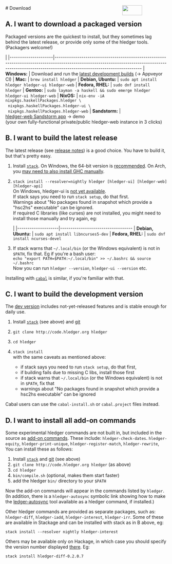 <div style="float:right; text-align:right; white-space:nowrap; ">
<a style="margin-left:3px;" href="https://flattr.com/submit/auto?user_id=simonmichael&amp;url=http%3A%2F%2Fhledger.org" target="_blank"><img src="//api.flattr.com/button/flattr-badge-large.png" alt="" title="Flattr this" border="0"></a> 
<a href="https://www.paypal.com/cgi-bin/webscr?cmd=_s-xclick&amp;hosted_button_id=5J33NLXYXCYAY"><img width=62 height=31 border=0 src="https://www.paypal.com/en_US/i/btn/x-click-but04.gif" alt=""></a> 
<div style="display:inline-block; position:relative; top:5px; width:62px; height:31px;">
<script data-gratipay-username="simonmichael" data-gratipay-widget="button" src="//grtp.co/v1.js"></script> 
</div>
<a href="https://www.bountysource.com/trackers/536505-simonmichael-hledger"><img border=0 src="https://www.bountysource.com/badge/tracker?tracker_id=536505" alt=""></a> &nbsp;
</div>
# Download
<a name="a"></a>

## A. I want to download a packaged version

<style>
tr { vertical-align:top; }
td { padding-bottom:.5em; padding-right:1em; }
td:first-of-type { 
  /* white-space:nowrap; */
  /* width:1%; */
}
a { white-space:nowrap; }
</style>

Packaged versions are the quickest to install, but they sometimes lag behind the
latest release, or provide only some of the hledger tools. (Packagers welcome!)

|
|---------------------|------------------------------------------------------------------------------------------------------------------------------------------------------------------------------------------------------
| **Windows:**        | Download and run the [latest development builds](developer-guide.html) (-> Appveyor CI)
| **Mac:**            | `brew install hledger`
| **Debian,&nbsp;Ubuntu:** | `sudo apt install hledger hledger-ui hledger-web`
| **Fedora,&nbsp;RHEL:**   | `sudo dnf install hledger`
| **Gentoo:**         | `sudo layman -a haskell && sudo emerge hledger hledger-ui hledger-web`
| **NixOS:**          | `nix-env -iA nixpkgs.haskellPackages.hledger \`<br>&nbsp;&nbsp;`nixpkgs.haskellPackages.hledger-ui \`<br>&nbsp;&nbsp;`nixpkgs.haskellPackages.hledger-web`
| **Sandstorm:**      | [hledger-web Sandstorm app](https://apps.sandstorm.io/app/8x12h6p0x0nrzk73hfq6zh2jxtgyzzcty7qsatkg7jfg2mzw5n90) -> demo<br>(your own fully-functional private/public hledger-web instance in 3 clicks)


<a name="b"></a>

## B. I want to build the latest release

The latest release (see [release notes](release-notes.html)) is a good choice.
You have to build it, but that's pretty easy. 

1. Install [`stack`](http://haskell-lang.org/get-started).
   On Windows, the 64-bit version is [recommended](https://github.com/simonmichael/hledger/issues/275#issuecomment-123834252).
   On Arch, you [may need to also install GHC manually](https://github.com/simonmichael/hledger/issues/434).

2. `stack install --resolver=nightly hledger [hledger-ui] [hledger-web] [hledger-api]`\
   On Windows, hledger-ui is [not yet available](https://github.com/coreyoconnor/vty/pull/1).\
   If stack says you need to run `stack setup`, do that first.\
   Warnings about "No packages found in snapshot which provide a "hsc2hs" executable" can be ignored.\
   If required C libraries (like curses) are not installed, you might need to install those manually and try again, eg:

    |
    |--------------------|-----------------------------------
    | **Debian, Ubuntu:** | `sudo apt install libncurses5-dev` 
    | **Fedora, RHEL:**   | `sudo dnf install ncurses-devel`

3. If stack warns that `~/.local/bin` (or the Windows equivalent) is not in `$PATH`, fix that.
   Eg if you're a bash user:\
   `echo "export PATH=$PATH:~/.local/bin" >> ~/.bashrc && source ~/.bashrc`\
   Now you can run `hledger --version`, `hledger-ui --version` etc.

Installing with [`cabal`](https://www.haskell.org/cabal/) is similar, if you're familiar with that. 
<!--(The exact steps depend on your OS, cabal version and expertise.)-->
<!--
Short version:\
`cabal update && cabal install hledger [hledger-ui] [hledger-web] [hledger-api]`
-->
<!--
If you're brand new to cabal, these steps should work on unix-like systems 
(on Windows, adjust commands and paths as needed):

1. Install [GHC](http://haskell.org/ghc) and [cabal](http://haskell.org/cabal/download.html) if needed,
   eg from [https://www.haskell.org/downloads](https://www.haskell.org/downloads)
2. Ensure `~/.cabal/bin` or the Windows equivalent is in your `$PATH`,
   eg `echo "export PATH=$PATH:~/.cabal/bin" >> ~/.bashrc && source ~/.bashrc`
3. `cabal update`
4. `cabal install alex happy`
5. `mkdir hledger-sandbox`
6. `cd hledger-sandbox`
7. `cabal sandbox init`
8. `cabal install hledger-1.0.1 [hledger-ui-1.0.2] [hledger-web-1.0.1] [hledger-api-1.0]`
9. `mv .cabal-sandbox/bin/hledger* ~/.cabal/bin`
10. `cd ..; rm -rf hledger-sandbox`
-->


<a name="c"></a>

## C. I want to build the development version

The [dev version](https://github.com/simonmichael/hledger/commits/master) includes not-yet-released features and is stable enough for daily use.

1. Install [`stack`](http://haskell-lang.org/get-started) (see above) and [git](https://en.wikipedia.org/wiki/Git)
2. `git clone http://code.hledger.org hledger`
3. `cd hledger`
4. `stack install`\
   with the same caveats as mentioned above:
    
    - if stack says you need to run `stack setup`, do that first,
    - if building fails due to missing C libs, install those first 
    - if stack warns that `~/.local/bin` (or the Windows equivalent) is not in `$PATH`, fix that
    - warnings about "No packages found in snapshot which provide a hsc2hs executable" can be ignored

Cabal users can use the `cabal-install.sh` or `cabal.project` files instead.


<a name="d"></a>

## D. I want to install all add-on commands

Some experimental hledger commands are not built in, but included in the source as
[add-on commands](http://hledger.org/hledger.html#add-on-commands). These include:
`hledger-check-dates`.
`hledger-equity`,
`hledger-print-unique`,
`hledger-register-match`,
`hledger-rewrite`,
You can install these as follows:

1. Install [`stack`](http://haskell-lang.org/get-started) and [git](https://en.wikipedia.org/wiki/Git) (see above)
2. `git clone http://code.hledger.org hledger` (as above)
3. `cd hledger`
4. `bin/compile.sh` (optional, makes them start faster)
5. add the hledger `bin/` directory to your `$PATH`

Now the add-on commands will appear in the commands listed by `hledger`.
(In addition, there is a `hledger-autosync` symbolic link showing how to make
the [ledger-autosync](https://gitlab.com/egh/ledger-autosync) tool available
as a hledger command, if installed.)

Other hledger commands are provided as separate packages, such as:
`hledger-diff`, `hledger-iadd`, `hledger-interest`, `hledger-irr`.
Some of these are available in Stackage and can be installed with stack as in B above, eg:

`stack install --resolver nightly hledger-interest`

Others may be available only on Hackage, in which case you should specify
the version number displayed [there](http://hackage.haskell.org/package/hledger-diff). Eg:

`stack install hledger-diff-0.2.0.7`

